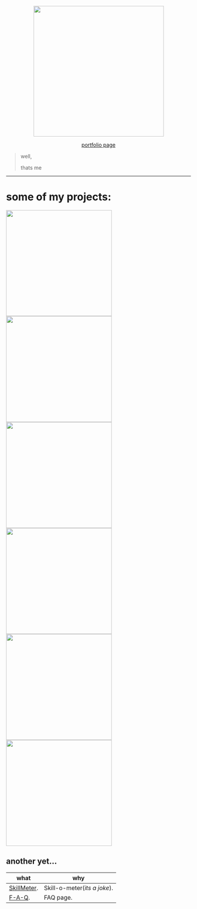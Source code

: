 
<p align="center"><a href="http://kirilinsky.ru" target="_blank"><img width="355" src="https://kirilinsky.github.io/gif_git/scr.png"></a></p>
<p align="center"><a href="http://kirilinsky.ru" target="_blank">portfolio page</a></p>

>well, 
>
>thats me


---
# some of my projects:
<a href="https://kirilinsky.github.io/free_psd/" target="_blank"><img src="https://kirilinsky.github.io/gif_git/psd.gif" width="288"></a>
<a href="https://kirilinsky.github.io/justice/" target="_blank"><img src="https://kirilinsky.github.io/gif_git/jus.gif" width="288"></a>
<a href="https://kirilinsky.github.io/arcite/" target="_blank"><img src="https://kirilinsky.github.io/gif_git/arc.gif" width="288"></a>
<a href="https://kirilinsky.github.io/beauty_1_0_b/dev/" target="_blank"><img src="https://kirilinsky.github.io/gif_git/sal.gif" width="288"></a>
<a href="https://kirilinsky.github.io/mini/" target="_blank"><img src="https://kirilinsky.github.io/gif_git/mini.gif" width="288"></a>
<a href="https://kirilinsky.github.io/menu/" target="_blank"><img src="https://kirilinsky.github.io/gif_git/menu.gif" width="288"></a>

## another yet...




 what                                             | why
--------------------------------------------------|--------------------
[SkillMeter](https://kirilinsky.github.io/skill/).|Skill-o-meter(_its_ _a_ _joke_).
[F-A-Q](https://kirilinsky.github.io/faq/).       | FAQ page.


